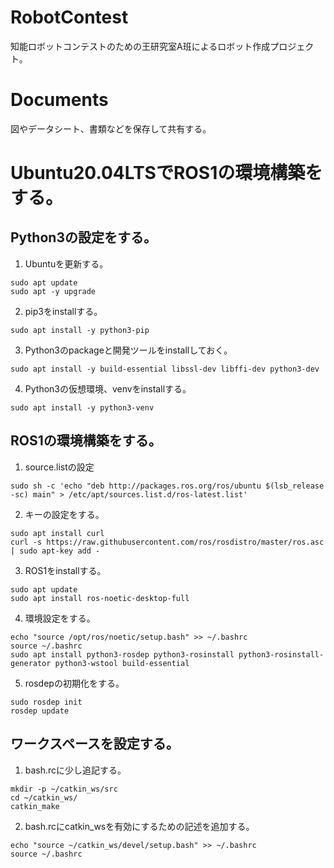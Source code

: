 # RobotContest
知能ロボットコンテストのための王研究室A班によるロボット作成プロジェクト。

# Documents
図やデータシート、書類などを保存して共有する。

# Ubuntu20.04LTSでROS1の環境構築をする。
## Python3の設定をする。
1. Ubuntuを更新する。
```
sudo apt update
sudo apt -y upgrade
```
2. pip3をinstallする。
```
sudo apt install -y python3-pip
```
3. Python3のpackageと開発ツールをinstallしておく。
```
sudo apt install -y build-essential libssl-dev libffi-dev python3-dev
```
4. Python3の仮想環境、venvをinstallする。
```
sudo apt install -y python3-venv
```

## ROS1の環境構築をする。
1. source.listの設定
```
sudo sh -c 'echo "deb http://packages.ros.org/ros/ubuntu $(lsb_release -sc) main" > /etc/apt/sources.list.d/ros-latest.list'
```
2. キーの設定をする。
```
sudo apt install curl
curl -s https://raw.githubusercontent.com/ros/rosdistro/master/ros.asc | sudo apt-key add -
```
3. ROS1をinstallする。
```
sudo apt update
sudo apt install ros-noetic-desktop-full
```
4. 環境設定をする。
```
echo "source /opt/ros/noetic/setup.bash" >> ~/.bashrc
source ~/.bashrc
sudo apt install python3-rosdep python3-rosinstall python3-rosinstall-generator python3-wstool build-essential
```
5. rosdepの初期化をする。
```
sudo rosdep init
rosdep update
```

## ワークスペースを設定する。
1. bash.rcに少し追記する。
```
mkdir -p ~/catkin_ws/src
cd ~/catkin_ws/
catkin_make
```
2. bash.rcにcatkin_wsを有効にするための記述を追加する。
```
echo "source ~/catkin_ws/devel/setup.bash" >> ~/.bashrc
source ~/.bashrc
```














